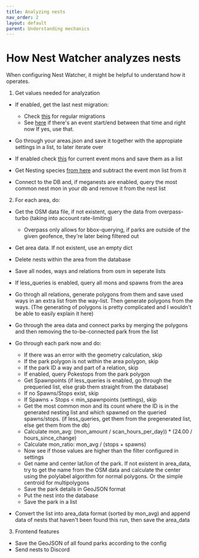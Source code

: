 ```yaml
---
title: Analyzing nests
nav_order: 2
layout: default
parent: Understanding mechanics
---
```


# How Nest Watcher analyzes nests

When configuring Nest Watcher, it might be helpful to understand how it operates.

1. Get values needed for analyzation
  - If enabled, get the last nest migration:

      - Check [this](https://raw.githubusercontent.com/ccev/pogoinfo/info/last-nest-migration) for regular migrations
      - See [here](https://raw.githubusercontent.com/ccev/pogoinfo/info/events/all.json) if there's an event start/end between that time and right now If yes, use that.

  - Go through your areas.json and save it together with the appropiate settings in a list, to later iterate over
  - If enabled check [this](https://raw.githubusercontent.com/ccev/pogoinfo/info/events/active.json) for current event mons and save them as a list
  - Get Nesting species [from here](https://pogoapi.net/api/v1/nesting_pokemon.json) and subtract the event mon list from it
  - Connect to the DB and, if meganests are enabled, query the most common nest mon in your db and remove it from the nest list

2. For each area, do:
  - Get the OSM data file, if not existent, query the data from overpass-turbo (taking into account rate-limiting)

      - Overpass only allows for bbox-querying, if parks are outside of the given geofence, they're later being filtered out

  - Get area data. If not existent, use an empty dict
  - Delete nests within the area from the database
  - Save all nodes, ways and relations from osm in seperate lists
  - If less_queries is enabled, query all mons and spawns from the area
  - Go throgh all relations, generate polygons from them and save used ways in an extra list from the way-list. Then generate polygons from the ways. (The generating of polygons is pretty complicated and I wouldn't be able to easily explain it here)
  - Go through the area data and connect parks by merging the polygons and then removing the to-be-connected park from the list
  - Go through each park now and do:

      - If there was an error with the geometry calculation, skip
      - If the park polygon is not within the area polygon, skip
      - If the park ID a way and part of a relation, skip
      - If enabled, query Pokestops from the park polygon
      - Get Spawnpoints (if less_queries is enabled, go through the prequeried list, else grab them straight from the database)
      - If no Spawns/Stops exist, skip
      - If Spawns + Stops < min_spawnpoints (settings), skip
      - Get the most common mon and its count where the ID is in the generated nesting list and which spawned on the queried spawns/stops. (if less_queries, get them from the pregenerated list, else get them from the db)
      - Calculate mon_avg: (mon_amount / scan_hours_per_day)) * (24.00 / hours_since_change)
      - Calculate mon_ratio: mon_avg / (stops + spawns)
      - Now see if those values are higher than the filter configured in settings
      - Get name and center lat/lon of the park. If not existent in area_data, try to get the name from the OSM data and calculate the center using the polylabel algorithm for normal polygons. Or the simple centroid for multipolygons
      - Save the park details in GeoJSON format
      - Put the nest into the database
      - Save the park in a list
      
  - Convert the list into area_data format (sorted by mon_avg) and append data of nests that haven't been found this run, then save the area_data

3. Frontend features
  - Save the GeoJSON of all found parks according to the config
  - Send nests to Discord